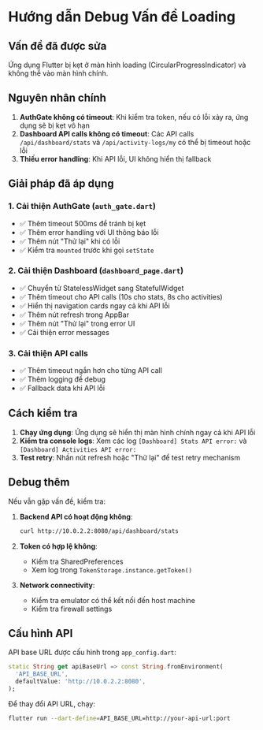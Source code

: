 # Hướng dẫn Debug Vấn đề Loading

## Vấn đề đã được sửa

Ứng dụng Flutter bị kẹt ở màn hình loading (CircularProgressIndicator) và không thể vào màn hình chính.

## Nguyên nhân chính

1. **AuthGate không có timeout**: Khi kiểm tra token, nếu có lỗi xảy ra, ứng dụng sẽ bị kẹt vô hạn
2. **Dashboard API calls không có timeout**: Các API calls `/api/dashboard/stats` và `/api/activity-logs/my` có thể bị timeout hoặc lỗi
3. **Thiếu error handling**: Khi API lỗi, UI không hiển thị fallback

## Giải pháp đã áp dụng

### 1. Cải thiện AuthGate (`auth_gate.dart`)
- ✅ Thêm timeout 500ms để tránh bị kẹt
- ✅ Thêm error handling với UI thông báo lỗi
- ✅ Thêm nút "Thử lại" khi có lỗi
- ✅ Kiểm tra `mounted` trước khi gọi `setState`

### 2. Cải thiện Dashboard (`dashboard_page.dart`)
- ✅ Chuyển từ StatelessWidget sang StatefulWidget
- ✅ Thêm timeout cho API calls (10s cho stats, 8s cho activities)
- ✅ Hiển thị navigation cards ngay cả khi API lỗi
- ✅ Thêm nút refresh trong AppBar
- ✅ Thêm nút "Thử lại" trong error UI
- ✅ Cải thiện error messages

### 3. Cải thiện API calls
- ✅ Thêm timeout ngắn hơn cho từng API call
- ✅ Thêm logging để debug
- ✅ Fallback data khi API lỗi

## Cách kiểm tra

1. **Chạy ứng dụng**: Ứng dụng sẽ hiển thị màn hình chính ngay cả khi API lỗi
2. **Kiểm tra console logs**: Xem các log `[Dashboard] Stats API error:` và `[Dashboard] Activities API error:`
3. **Test retry**: Nhấn nút refresh hoặc "Thử lại" để test retry mechanism

## Debug thêm

Nếu vẫn gặp vấn đề, kiểm tra:

1. **Backend API có hoạt động không**:
   ```bash
   curl http://10.0.2.2:8080/api/dashboard/stats
   ```

2. **Token có hợp lệ không**:
   - Kiểm tra SharedPreferences
   - Xem log trong `TokenStorage.instance.getToken()`

3. **Network connectivity**:
   - Kiểm tra emulator có thể kết nối đến host machine
   - Kiểm tra firewall settings

## Cấu hình API

API base URL được cấu hình trong `app_config.dart`:
```dart
static String get apiBaseUrl => const String.fromEnvironment(
  'API_BASE_URL',
  defaultValue: 'http://10.0.2.2:8080',
);
```

Để thay đổi API URL, chạy:
```bash
flutter run --dart-define=API_BASE_URL=http://your-api-url:port
```
